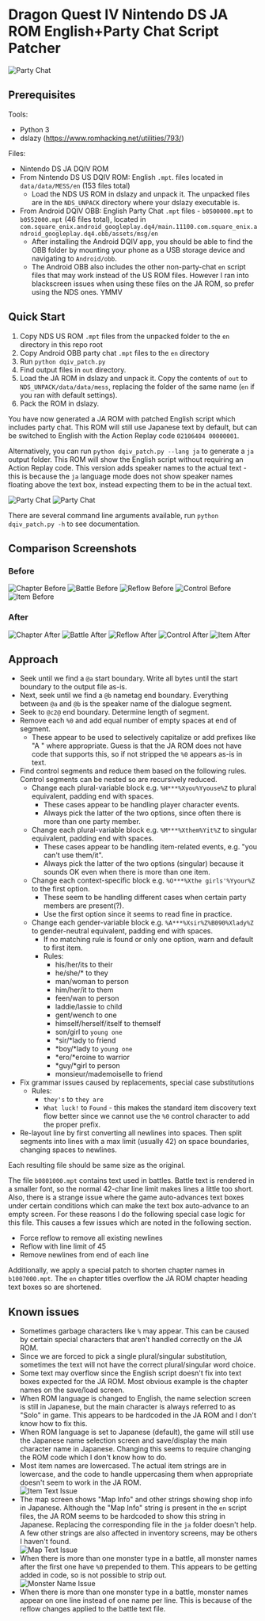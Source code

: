 # Dragon Quest IV Nintendo DS JA ROM English+Party Chat Script Patcher

![Party Chat](screenshots/partychat.gif)

## Prerequisites

Tools:
- Python 3
- dslazy (https://www.romhacking.net/utilities/793/)

Files:
- Nintendo DS JA DQIV ROM
- From Nintendo DS US DQIV ROM: English `.mpt`. files located in `data/data/MESS/en` (153 files total)
    - Load the NDS US ROM in dslazy and unpack it. The unpacked files are in the `NDS_UNPACK` directory where your dslazy executable is.
- From Android DQIV OBB: English Party Chat `.mpt` files - `b0500000.mpt` to `b0552000.mpt` (46 files total), located in `com.square_enix.android_googleplay.dq4/main.11100.com.square_enix.android_googleplay.dq4.obb/assets/msg/en`
    - After installing the Android DQIV app, you should be able to find the OBB folder by mounting your phone as a USB storage device and navigating to `Android/obb`.
    - The Android OBB also includes the other non-party-chat `en` script files that may work instead of the US ROM files. However I ran into blackscreen issues when using these files on the JA ROM, so prefer using the NDS ones. YMMV 

## Quick Start

1. Copy NDS US ROM `.mpt` files from the unpacked folder to the `en` directory in this repo root
1. Copy Android OBB party chat `.mpt` files to the `en` directory
1. Run `python dqiv_patch.py`
1. Find output files in `out` directory. 
1. Load the JA ROM in dslazy and unpack it. Copy the contents of `out` to `NDS_UNPACK/data/data/mess`, replacing the folder of the same name (`en` if you ran with default settings).
1. Pack the ROM in dslazy. 

You have now generated a JA ROM with patched English script which includes party chat. This ROM will still use Japanese text by default, but can be switched to English with the Action Replay code `02106404 00000001`.

Alternatively, you can run `python dqiv_patch.py --lang ja` to generate a `ja` output folder. This ROM will show the English script without requiring an Action Replay code. This version adds speaker names to the actual text - this is because the `ja` language mode does not show speaker names floating above the text box, instead expecting them to be in the actual text.

![Party Chat](screenshots/en_nametags.png)
![Party Chat](screenshots/jp_nametags.png)

There are several command line arguments available, run `python dqiv_patch.py -h` to see documentation.

## Comparison Screenshots

### Before
![Chapter Before](screenshots/chapter_before.png)
![Battle Before](screenshots/battle_before.png)
![Reflow Before](screenshots/reflow_before.png)
![Control Before](screenshots/control_before.png)
![Item Before](screenshots/item_before.png)

### After
![Chapter After](screenshots/chapter_after.png)
![Battle After](screenshots/battle_after.png)
![Reflow After](screenshots/reflow_after.png)
![Control After](screenshots/control_after.png)
![Item After](screenshots/item_after.png)

## Approach

- Seek until we find a `@a` start boundary. Write all bytes until the start boundary to the output file as-is.
- Next, seek until we find a `@b` nametag end boundary. Everything between `@a` and `@b` is the speaker name of the dialogue segment.
- Seek to `@c2@` end boundary. Determine length of segment.
- Remove each `%0` and add equal number of empty spaces at end of segment.
    - These appear to be used to selectively capitalize or add prefixes like "A <word>" where appropriate. Guess is that the JA ROM does not have code that supports this, so if not stripped the `%0` appears as-is in text.
- Find control segments and reduce them based on the following rules. Control segments can be nested so are recursively reduced.
    - Change each plural-variable block e.g. `%H***%Xyou%Yyouse%Z` to plural equivalent, padding end with spaces.
        - These cases appear to be handling player character events. 
        - Always pick the latter of the two options, since often there is more than one party member.
    - Change each plural-variable block e.g. `%M***%Xthem%Yit%Z` to singular equivalent, padding end with spaces.
        - These cases appear to be handling item-related events, e.g. "you can't use them/it". 
        - Always pick the latter of the two options (singular) because it sounds OK even when there is more than one item.
    - Change each context-specific block e.g. `%O***%Xthe girls'%Yyour%Z` to the first option.
        - These seem to be handling different cases when certain party members are present(?).
        - Use the first option since it seems to read fine in practice. 
    - Change each gender-variable block e.g. `%A***%Xsir%Z%B090%Xlady%Z` to gender-neutral equivalent, padding end with spaces. 
        - If no matching rule is found or only one option, warn and default to first item.
        - Rules:
            - his/her/its to their
            - he/she/* to they
            - man/woman to person
            - him/her/it to them
            - feen/wan to person
            - laddie/lassie to child
            - gent/wench to one
            - himself/herself/itself to themself
            - son/girl to `young one`
            - *sir/*lady to friend
            - *boy/*lady to `young one`
            - *ero/*eroine to warrior
            - *guy/*girl to person
            - monsieur/mademoiselle to friend
- Fix grammar issues caused by replacements, special case substitutions
    - Rules:
        - `they's` to `they are`
        - `What luck!` to `Found` - this makes the standard item discovery text flow better since we cannot use the `%0` control character to add the proper prefix.
- Re-layout line by first converting all newlines into spaces. Then split segments into lines with a max limit (usually 42) on space boundaries, changing spaces to newlines.


Each resulting file should be same size as the original.

The file `b0801000.mpt` contains text used in battles. Battle text is rendered in a smaller font, so the normal 42-char line limit makes lines a little too short. Also, there is a strange issue where the game auto-advances text boxes under certain conditions which can make the text box auto-advance to an empty screen. For these reasons I do the following special case logic for this file. This causes a few issues which are noted in the following section.
- Force reflow to remove all existing newlines
- Reflow with line limit of 45
- Remove newlines from end of each line 

Additionally, we apply a special patch to shorten chapter names in `b1007000.mpt`. The `en` chapter titles overflow the JA ROM chapter heading text boxes so are shortened. 

## Known issues

- Sometimes garbage characters like `%` may appear. This can be caused by certain special characters that aren't handled correctly on the JA ROM. 
- Since we are forced to pick a single plural/singular substitution, sometimes the text will not have the correct plural/singular word choice.
- Some text may overflow since the English script doesn't fix into text boxes expected for the JA ROM. Most obvious example is the chapter names on the save/load screen.
- When ROM language is changed to English, the name selection screen is still in Japanese, but the main character is always referred to as "Solo" in game. This appears to be hardcoded in the JA ROM and I don't know how to fix this.
- When ROM language is set to Japanese (default), the game will still use the Japanese name selection screen and save/display the main character name in Japanese. Changing this seems to require changing the ROM code which I don't know how to do.
- Most item names are lowercased. The actual item strings are in lowercase, and the code to handle uppercasing them when appropriate doesn't seem to work in the JA ROM.  
![Item Text Issue](screenshots/issue_item_text.png)
- The map screen shows "Map Info" and other strings showing shop info in Japanese. Although the "Map Info" string is present in the `en` script files, the JA ROM seems to be hardcoded to show this string in Japanese. Replacing the corresponding file in the `ja` folder doesn't help. A few other strings are also affected in inventory screens, may be others I haven't found.  
![Map Text Issue](screenshots/issue_map_text.png)
- When there is more than one monster type in a battle, all monster names after the first one have `%0` prepended to them. This appears to be getting added in code, so is not possible to strip out.  
![Monster Name Issue](screenshots/issue_monster_names.png)
- When there is more than one monster type in a battle, monster names appear on one line instead of one name per line. This is because of the reflow changes applied to the battle text file. 
